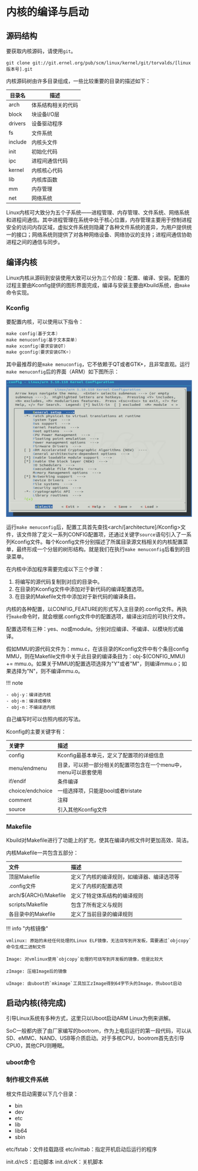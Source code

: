 # 内核的编译与启动

## 源码结构

要获取内核源码，请使用`git`。

```
git clone git://git.ernel.org/pub/scm/linux/kernel/git/torvalds/[linux版本号].git
```

内核源码树由许多目录组成，一些比较重要的目录的描述如下：

| 目录名 | 描述 |
| --- | --- |
| arch | 体系结构相关的代码 |
| block | 块设备I/O层 |
| drivers | 设备驱动程序 |
| fs | 文件系统 |
| include | 内核头文件 |
| init | 初始化代码 |
| ipc | 进程间通信代码 |
| kernel | 内核核心代码 |
| lib | 内核库函数 |
| mm | 内存管理 |
| net | 网络系统 |

Linux内核可大致分为五个子系统——进程管理、内存管理、文件系统、网络系统和进程间通信。其中进程管理在系统中处于核心位置，内存管理主要用于控制进程安全的访问内存区域，虚拟文件系统则隐藏了各种文件系统的差异，为用户提供统一的接口；网络系统则提供了对各种网络设备、网络协议的支持；进程间通信协助进程之间的通信与同步。


## 编译内核

Linux内核从源码到安装使用大致可以分为三个阶段：配置、编译、安装。配置的过程主要由Kconfig提供的图形界面完成，编译与安装主要由Kbuild系统，由`make`命令实现。

### Kconfig

要配置内核，可以使用以下指令：

```C
make config(基于文本)
make menuconfig(基于文本菜单)
make xconfig(要求安装QT)
make gconfig(要求安装GTK+)
```

其中最推荐的是`make menuconfig`，它不依赖于QT或者GTK+，且非常直观。运行`make menuconfig`后的界面（ARM）如下图所示：

![内核菜单配置界面](../../images/kernel/menuconfig.png)

运行`make menuconfig`后，配置工具首先查找<arch/[architecture]/Kconfig\>文件，该文件除了定义一系列CONFIG配置项，还通过关键字`source`语句引入了一系列Kconfig文件。每个Kconfig文件分别描述了所属目录源文档相关的内核配置菜单，最终形成一个分层的树形结构。就是我们在执行`make menuconfig`后看到的目录菜单。

在内核中添加程序需要完成以下三个步骤：

1. 将编写的源代码复制到对应的目录中。
2. 在目录的Kconfig文件中添加对于新代码的编译配置选项。
3. 在目录的Makefile文件中添加对于新代码的编译条目。

内核的各种配置，以CONFIG_FEATURE的形式写入主目录的.config文件。再执行`make`命令时，就会根据.config文件中的配置选项，编译出对应的可执行文件。

配置选项有三种：yes、no或module。分别对应编译、不编译、以模块形式编译。

假如MMU的源代码文件为：mmu.c，在该目录的Kconfig文件中有个条目config MMU，则在Makefile文件中关于此目录的编译条目为：obj-$(CONFIG_MMU) += mmu.o。如果关于MMU的配置选项选择为"Y"或者"M"，则编译mmu.o；如果选择为"N"，则不编译mmu.o。

!!! note

    - obj-y：编译进内核
    - obj-m：编译成模块
    - obj-n：不编译进内核

自己编写时可以仿照内核的写法。

Kconfig的主要关键字有：

| 关键字 | 描述 |
| :------ | :------ |
| config | Kconfig最基本单元，定义了配置项的详细信息 |
| menu/endmenu | 目录，可以把一部分相关的配置项包含在一个menu中，menu可以嵌套使用 |
| if/endif | 条件编译 |
| choice/endchoice | 一组选择项，只能是bool或者tristate |
| comment | 注释 |
| source | 引入其他Kconfig文件 |

### Makefile

Kbuild对Makefile进行了功能上的扩充，使其在编译内核文件时更加高效、简洁。

内核Makefile一共包含五部分：

| 文件 | 描述 |
| :------ | :------ |
| 顶层Makefile | 定义了内核的编译规则，如编译器、编译选项等 |
| .config文件 | 定义了内核的配置选项 |
| arch/${ARCH}/Makefile | 定义了特定体系结构的编译规则 |
| scripts/Makefile | 包含了所有定义与规则 |
| 各目录中的Makefile | 定义了当前目录的编译规则 |

!!! info "内核镜像"

    vmlinux: 原始的未经任何处理的Linux ELF镜像，无法烧写到开发板，需要通过`objcopy`命令生成二进制文件

    Image: 对vmlinux使用`objcopy`处理的可烧写到开发板的镜像，但是比较大

    zImage: 压缩Image后的镜像

    uImage: 由uboot的`mkimage`工具加工zImage得到64字节头的Image，供uboot启动

## 启动内核(待完成)

引导Linux系统有多种方式，这里只以Uboot启动ARM Linux为例来讲解。

SoC一般都内嵌了由厂家编写的bootrom，作为上电后运行的第一段代码，可以从SD、eMMC、NAND、USB等介质启动。对于多核CPU，bootrom首先去引导CPU0，其他CPU则睡眠。


### uboot命令


### 制作根文件系统

根文件启动需要以下几个目录：

- bin
- dev
- etc
- lib
- lib64
- sbin

etc/fstab：文件挂载路径
etc/inittab：指定开机启动后运行的程序

init.d/rcS：启动脚本
init.d/rcK：关机脚本




